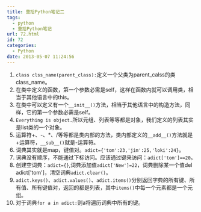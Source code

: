 ```yaml
---
title: 重拾Python笔记二
tags:
  - python
  - 重拾Python笔记
url: 72.html
id: 72
categories:
  - Python
date: 2013-05-07 11:24:56
---
```


1.  `class clss_name(parent_class):`定义一个父类为parent\_calss的类class\_name。
2.  在类中定义的函数，第一个参数必需是self，这样在函数内就可以调用类，相当于其他语言中的this。
3.  在类中可以定义有一个`__init__()`方法，相当于其他语言中的构造方法，同样，它的第一个参数必需是self。
4.  `Everything is object.`所以元组、列表等等都是对象，我们定义的列表其实是list类的一个对象。
5.  运算符+、-、*、/等等都是类内部的方法，类内部定义的`__add__()`方法就是+运算符，`__sub__()`就是-运算符。
6.  词典其实就是map，键值对。`adict={'tom':23,'jim':25,'loki':24}`。
7.  词典没有顺序，不能通过下标访问。应该通过键来访问：`adict['tom']==20`。
8.  创建空词典：`adict={}`,词典添加值`adict['New']=22`，词典删除某一个值del adict\['tom'\]，清空词典`adict.clear()`。
9.  `adict.keys()`、`adict.values()`、`adict.items()`分别返回字典的所有键、所有值、所有键值对，返回的都是列表，其中`items()`中每一个元素都是一个元组。
10.  对于词典`for a in adict:`则a将遍历词典中所有的键。